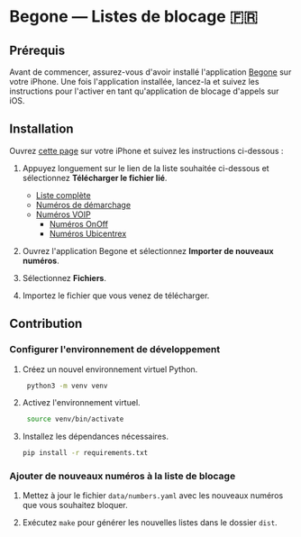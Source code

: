 # Begone — Listes de blocage :fr:

## Prérequis

Avant de commencer, assurez-vous d'avoir installé l'application
[Begone][begone-app] sur votre iPhone. Une fois l'application installée,
lancez-la et suivez les instructions pour l'activer en tant qu'application de
blocage d'appels sur iOS.

## Installation

Ouvrez [cette page](#installation) sur votre iPhone et suivez les instructions
ci-dessous :

1. Appuyez longuement sur le lien de la liste souhaitée ci-dessous et
   sélectionnez **Télécharger le fichier lié**.

   - [Liste complète][list-all]
   - [Numéros de démarchage][list-spam]
   - [Numéros VOIP][list-voip]
     - [Numéros OnOff][list-onoff]
     - [Numéros Ubicentrex][list-ubicentrex]

2. Ouvrez l'application Begone et sélectionnez **Importer de nouveaux
   numéros**.

3. Sélectionnez **Fichiers**.

4. Importez le fichier que vous venez de télécharger.

## Contribution

### Configurer l'environnement de développement

1. Créez un nouvel environnement virtuel Python.

   ```bash
    python3 -m venv venv
   ```

2. Activez l'environnement virtuel.

   ```bash
    source venv/bin/activate
   ```

3. Installez les dépendances nécessaires.

   ```bash
   pip install -r requirements.txt
   ```

### Ajouter de nouveaux numéros à la liste de blocage

1. Mettez à jour le fichier `data/numbers.yaml` avec les nouveaux numéros que
   vous souhaitez bloquer.

2. Exécutez `make` pour générer les nouvelles listes dans le dossier `dist`.

[begone-app]: https://apps.apple.com/fr/app/id1596818195
[list-all]: https://raw.githubusercontent.com/danroc/begone-fr-list/refs/heads/main/dist/begone-fr-tout.xml
[list-spam]: https://raw.githubusercontent.com/danroc/begone-fr-list/refs/heads/main/dist/begone-fr-demarchage.xml
[list-voip]: https://raw.githubusercontent.com/danroc/begone-fr-list/refs/heads/main/dist/begone-fr-voip.xml
[list-onoff]: https://raw.githubusercontent.com/danroc/begone-fr-list/refs/heads/main/dist/begone-fr-onoff.xml
[list-ubicentrex]: https://raw.githubusercontent.com/danroc/begone-fr-list/refs/heads/main/dist/begone-fr-ubicentrex.xml
